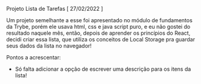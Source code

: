 Projeto Lista de Tarefas [ 27/02/2022 ]

Um projeto semelhante a esse foi apresentado no módulo de fundamentos da Trybe, porém ele usava html, css e java script puro, e eu não gostei do resultado naquele mês, então, depois de aprender os princípios do React, decidi criar essa lista, que utiliza os conceitos de Local Storage pra guardar seus dados da lista no navegador!

Pontos a acrescentar:
- Só falta adicionar a opção de escrever uma descrição para os itens da lista!

